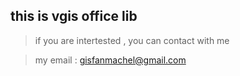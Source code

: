 ## this  is  vgis office lib

>if you are intertested , you can contact with me 

>my email : gisfanmachel@gmail.com